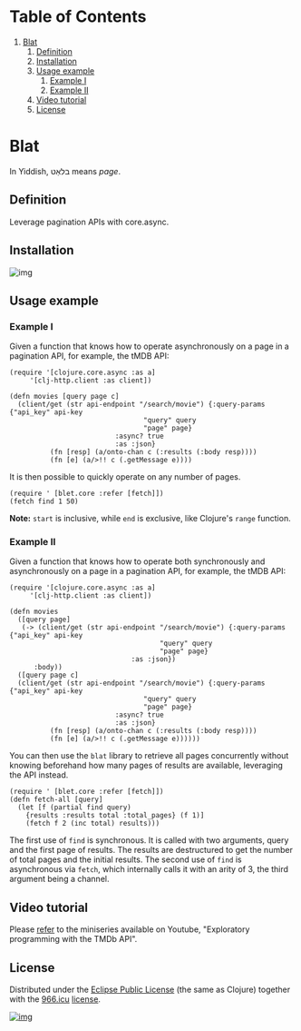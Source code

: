 
# Table of Contents

1.  [Blat](#org6520625)
    1.  [Definition](#org5926783)
    2.  [Installation](#orgad3d36b)
    3.  [Usage example](#org25fd880)
        1.  [Example I](#org35bd5a1)
        2.  [Example II](#orgd900f14)
    4.  [Video tutorial](#org30393bd)
    5.  [License](#orgcd56def)


<a id="org6520625"></a>

# Blat

In Yiddish, בלאַט means *page*.


<a id="org5926783"></a>

## Definition

Leverage pagination APIs with core.async.


<a id="orgad3d36b"></a>

## Installation

![img](https://clojars.org/org.danielsz/blat/latest-version.svg)


<a id="org25fd880"></a>

## Usage example


<a id="org35bd5a1"></a>

### Example I

Given a function that knows how to operate asynchronously on a page in a pagination API, for example, the tMDB API:

    (require '[clojure.core.async :as a]
    	 '[clj-http.client :as client])
    
    (defn movies [query page c]
      (client/get (str api-endpoint "/search/movie") {:query-params {"api_key" api-key
    								 "query" query
    								 "page" page}
    						  :async? true
    						  :as :json}
    	      (fn [resp] (a/onto-chan c (:results (:body resp))))
    	      (fn [e] (a/>!! c (.getMessage e))))

It is then possible to quickly operate on any number of pages. 

    (require ' [blet.core :refer [fetch]])
    (fetch find 1 50)

**Note:** `start` is inclusive, while `end` is exclusive, like Clojure's `range` function.


<a id="orgd900f14"></a>

### Example II

Given a function that knows how to operate both synchronously and asynchronously on a page in a pagination API, for example, the tMDB API:

    (require '[clojure.core.async :as a]
    	 '[clj-http.client :as client])
    
    (defn movies
      ([query page]
       (-> (client/get (str api-endpoint "/search/movie") {:query-params {"api_key" api-key
    								     "query" query
    								     "page" page}
    						      :as :json})
          :body))
      ([query page c]
      (client/get (str api-endpoint "/search/movie") {:query-params {"api_key" api-key
    								 "query" query
    								 "page" page}
    						  :async? true
    						  :as :json}
    	      (fn [resp] (a/onto-chan c (:results (:body resp))))
    	      (fn [e] (a/>!! c (.getMessage e))))))

You can then use the `blat` library to retrieve all pages concurrently without knowing beforehand how many pages of results are available, leveraging the API instead. 

    (require ' [blet.core :refer [fetch]])
    (defn fetch-all [query]
      (let [f (partial find query)
    	{results :results total :total_pages} (f 1)]
        (fetch f 2 (inc total) results)))

The first use of `find` is synchronous. It is called with two arguments, query and the first page of results. The results are destructured to get the number of total pages and the initial results. The second use of `find` is asynchronous via `fetch`, which internally calls it with an arity of 3, the third argument being a channel.


<a id="org30393bd"></a>

## Video tutorial

Please [refer](https://www.youtube.com/watch?v=1KRWfVhbBM8) to the miniseries available on Youtube, "Exploratory programming with the TMDb API". 


<a id="orgcd56def"></a>

## License

Distributed under the [Eclipse Public License](http://opensource.org/licenses/eclipse-1.0.php) (the same as Clojure) together with the [966.icu](https://996.icu/#/en_US) [license](https://github.com/996icu/996.ICU/blob/master/LICENSE).

[![img](https://img.shields.io/badge/link-996.icu-red.svg)](https://img.shields.io/badge/link-996.icu-red.svg)

